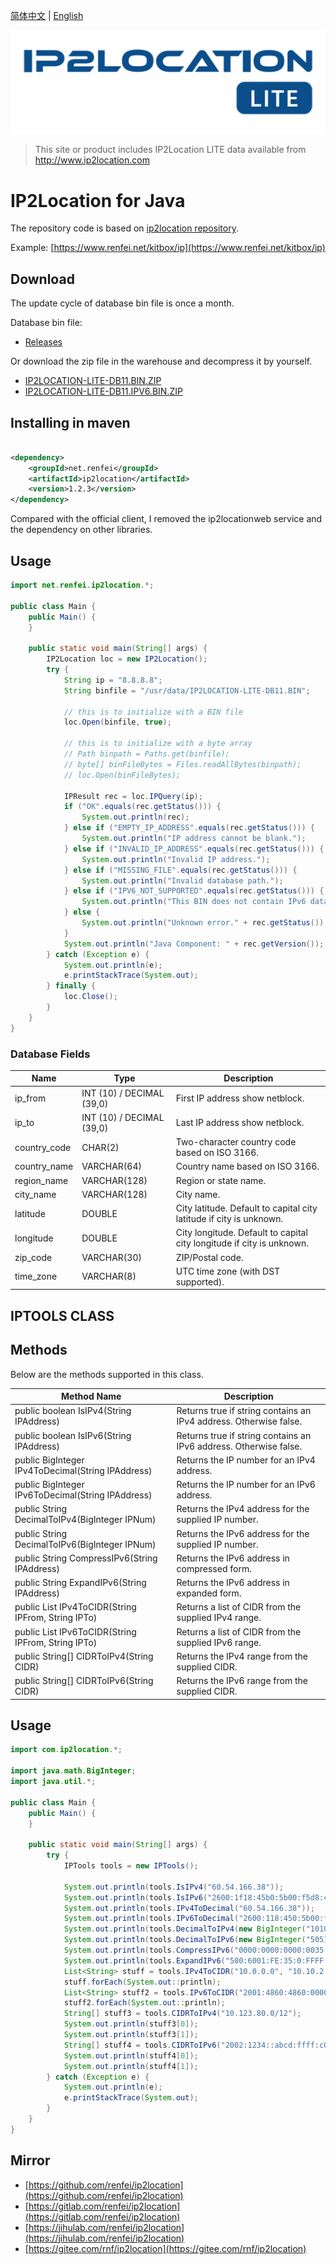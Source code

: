 [简体中文](./README_zh.md) | [English](./README.md)

![./doc/logo.png](./doc/logo.png)

> This site or product includes IP2Location LITE data available from http://www.ip2location.com

# IP2Location for Java

The repository code is based on [ip2location repository](https://github.com/ip2location/ip2location-java).

Example: [https://www.renfei.net/kitbox/ip](https://www.renfei.net/kitbox/ip)

## Download

The update cycle of database bin file is once a month.

Database bin file:

- [Releases](https://github.com/renfei/ip2location/releases)

Or download the zip file in the warehouse and decompress it by yourself.

- [IP2LOCATION-LITE-DB11.BIN.ZIP](./IP2LOCATION-LITE-DB11.BIN.ZIP)
- [IP2LOCATION-LITE-DB11.IPV6.BIN.ZIP](./IP2LOCATION-LITE-DB11.IPV6.BIN.ZIP)

## Installing in maven

```xml

<dependency>
    <groupId>net.renfei</groupId>
    <artifactId>ip2location</artifactId>
    <version>1.2.3</version>
</dependency>
```

Compared with the official client, I removed the ip2locationweb service and the dependency on other libraries.

## Usage

```java
import net.renfei.ip2location.*;

public class Main {
    public Main() {
    }

    public static void main(String[] args) {
        IP2Location loc = new IP2Location();
        try {
            String ip = "8.8.8.8";
            String binfile = "/usr/data/IP2LOCATION-LITE-DB11.BIN";

            // this is to initialize with a BIN file
            loc.Open(binfile, true);

            // this is to initialize with a byte array
            // Path binpath = Paths.get(binfile);
            // byte[] binFileBytes = Files.readAllBytes(binpath);
            // loc.Open(binFileBytes);

            IPResult rec = loc.IPQuery(ip);
            if ("OK".equals(rec.getStatus())) {
                System.out.println(rec);
            } else if ("EMPTY_IP_ADDRESS".equals(rec.getStatus())) {
                System.out.println("IP address cannot be blank.");
            } else if ("INVALID_IP_ADDRESS".equals(rec.getStatus())) {
                System.out.println("Invalid IP address.");
            } else if ("MISSING_FILE".equals(rec.getStatus())) {
                System.out.println("Invalid database path.");
            } else if ("IPV6_NOT_SUPPORTED".equals(rec.getStatus())) {
                System.out.println("This BIN does not contain IPv6 data.");
            } else {
                System.out.println("Unknown error." + rec.getStatus());
            }
            System.out.println("Java Component: " + rec.getVersion());
        } catch (Exception e) {
            System.out.println(e);
            e.printStackTrace(System.out);
        } finally {
            loc.Close();
        }
    }
}
```

### Database Fields

| Name         | Type                      | Description                                                           |
|--------------|---------------------------|-----------------------------------------------------------------------|
| ip_from      | INT (10) / DECIMAL (39,0) | First IP address show netblock.                                       |
| ip_to        | INT (10) / DECIMAL (39,0) | Last IP address show netblock.                                        |
| country_code | CHAR(2)                   | Two-character country code based on ISO 3166.                         |
| country_name | VARCHAR(64)               | Country name based on ISO 3166.                                       |
| region_name  | VARCHAR(128)              | Region or state name.                                                 |
| city_name    | VARCHAR(128)              | City name.                                                            |
| latitude     | DOUBLE                    | City latitude. Default to capital city latitude if city is unknown.   |
| longitude    | DOUBLE                    | City longitude. Default to capital city longitude if city is unknown. |
| zip_code     | VARCHAR(30)               | ZIP/Postal code.                                                      |
| time_zone    | VARCHAR(8)                | UTC time zone (with DST supported).                                   |

## IPTOOLS CLASS

## Methods

Below are the methods supported in this class.

| Method Name                                                | Description                                                       |
|------------------------------------------------------------|-------------------------------------------------------------------|
| public boolean IsIPv4(String IPAddress)                    | Returns true if string contains an IPv4 address. Otherwise false. |
| public boolean IsIPv6(String IPAddress)                    | Returns true if string contains an IPv6 address. Otherwise false. |
| public BigInteger IPv4ToDecimal(String IPAddress)          | Returns the IP number for an IPv4 address.                        |
| public BigInteger IPv6ToDecimal(String IPAddress)          | Returns the IP number for an IPv6 address.                        |
| public String DecimalToIPv4(BigInteger IPNum)              | Returns the IPv4 address for the supplied IP number.              |
| public String DecimalToIPv6(BigInteger IPNum)              | Returns the IPv6 address for the supplied IP number.              |
| public String CompressIPv6(String IPAddress)               | Returns the IPv6 address in compressed form.                      |
| public String ExpandIPv6(String IPAddress)                 | Returns the IPv6 address in expanded form.                        |
| public List<String> IPv4ToCIDR(String IPFrom, String IPTo) | Returns a list of CIDR from the supplied IPv4 range.              |
| public List<String> IPv6ToCIDR(String IPFrom, String IPTo) | Returns a list of CIDR from the supplied IPv6 range.              |
| public String[] CIDRToIPv4(String CIDR)                    | Returns the IPv4 range from the supplied CIDR.                    |
| public String[] CIDRToIPv6(String CIDR)                    | Returns the IPv6 range from the supplied CIDR.                    |

## Usage

```java
import com.ip2location.*;

import java.math.BigInteger;
import java.util.*;

public class Main {
    public Main() {
    }

    public static void main(String[] args) {
        try {
            IPTools tools = new IPTools();

            System.out.println(tools.IsIPv4("60.54.166.38"));
            System.out.println(tools.IsIPv6("2600:1f18:45b0:5b00:f5d8:4183:7710:ceec"));
            System.out.println(tools.IPv4ToDecimal("60.54.166.38"));
            System.out.println(tools.IPv6ToDecimal("2600:118:450:5b00:f5d8:4183:7710:ceec"));
            System.out.println(tools.DecimalToIPv4(new BigInteger("1010214438")));
            System.out.println(tools.DecimalToIPv6(new BigInteger("50510686025047391022278667396705210092")));
            System.out.println(tools.CompressIPv6("0000:0000:0000:0035:0000:FFFF:0000:0000"));
            System.out.println(tools.ExpandIPv6("500:6001:FE:35:0:FFFF::"));
            List<String> stuff = tools.IPv4ToCIDR("10.0.0.0", "10.10.2.255");
            stuff.forEach(System.out::println);
            List<String> stuff2 = tools.IPv6ToCIDR("2001:4860:4860:0000:0000:0000:0000:8888", "2001:4860:4860:0000:eeee:ffff:ffff:ffff");
            stuff2.forEach(System.out::println);
            String[] stuff3 = tools.CIDRToIPv4("10.123.80.0/12");
            System.out.println(stuff3[0]);
            System.out.println(stuff3[1]);
            String[] stuff4 = tools.CIDRToIPv6("2002:1234::abcd:ffff:c0a8:101/62");
            System.out.println(stuff4[0]);
            System.out.println(stuff4[1]);
        } catch (Exception e) {
            System.out.println(e);
            e.printStackTrace(System.out);
        }
    }
}
```

## Mirror

* [https://github.com/renfei/ip2location](https://github.com/renfei/ip2location)
* [https://gitlab.com/renfei/ip2location](https://gitlab.com/renfei/ip2location)
* [https://jihulab.com/renfei/ip2location](https://jihulab.com/renfei/ip2location)
* [https://gitee.com/rnf/ip2location](https://gitee.com/rnf/ip2location)